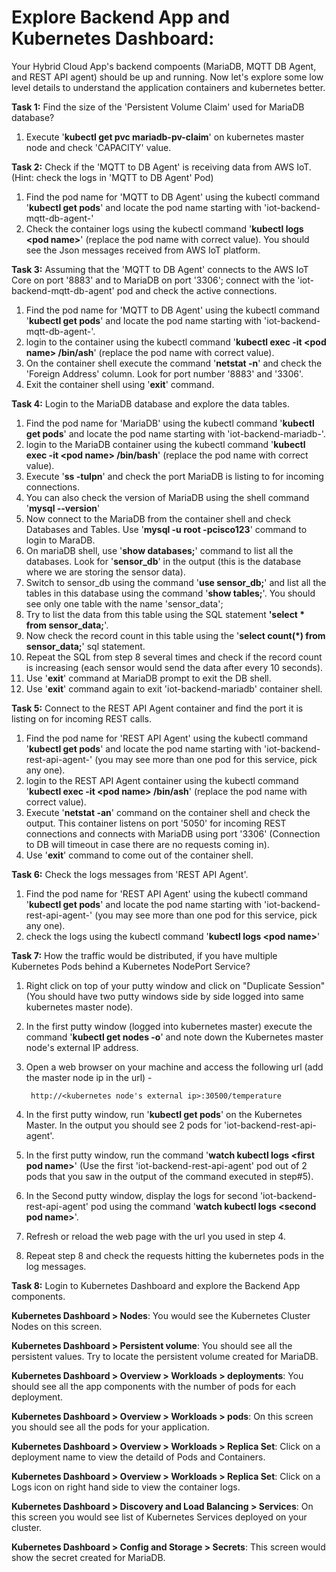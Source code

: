 # Explore Backend App and Kubernetes Dashboard:

Your Hybrid Cloud App's backend compoents (MariaDB, MQTT DB Agent, and REST API agent) should be up and running. Now let's explore some low level details to understand the application containers and kubernetes better.

**Task 1:** Find the size of the 'Persistent Volume Claim' used for MariaDB database?

1. Execute '**kubectl get pvc mariadb-pv-claim**' on kubernetes master node and check 'CAPACITY' value.

**Task 2:** Check if the 'MQTT to DB Agent' is receiving data from AWS IoT. (Hint: check the logs in 'MQTT to DB Agent' Pod)

1. Find the pod name for 'MQTT to DB Agent' using the kubectl command '**kubectl get pods**' and locate the pod name starting with 'iot-backend-mqtt-db-agent-'
1. Check the container logs using the kubectl command '**kubectl logs \<pod name\>**' (replace the pod name with correct value). You should see the Json messages received from AWS IoT platform.


**Task 3:** Assuming that the 'MQTT to DB Agent' connects to the AWS IoT Core on port '8883' and to MariaDB on port '3306'; connect with the 'iot-backend-mqtt-db-agent' pod and check the active connections.

1. Find the pod name for 'MQTT to DB Agent' using the kubectl command '**kubectl get pods**' and locate the pod name starting with 'iot-backend-mqtt-db-agent-'.
2. login to the container using the kubectl command '**kubectl exec -it \<pod name\> /bin/ash**' (replace the pod name with correct value).
3. On the container shell execute the command '**netstat -n**' and check the 'Foreign Address' column. Look for port number '8883' and '3306'.
4. Exit the container shell using '**exit**' command.

**Task 4:** Login to the MariaDB database and explore the data tables. 

1. Find the pod name for 'MariaDB' using the kubectl command '**kubectl get pods**' and locate the pod name starting with 'iot-backend-mariadb-'.
2. login to the MariaDB container using the kubectl command '**kubectl exec -it \<pod name\> /bin/bash**' (replace the pod name with correct value).
3. Execute '**ss -tulpn**' and check the port MariaDB is listing to for incoming connections.
4. You can also check the version of MariaDB using the shell command '**mysql --version**'
4. Now connect to the MariaDB from the container shell and check Databases and Tables. Use '**mysql -u root -pcisco123**' command to login to MaraDB.
5. On mariaDB shell, use '**show databases;**' command to list all the databases. Look for '**sensor\_db**' in the output (this is the database where we are storing the sensor data).
6. Switch to sensor_db using the command '**use sensor\_db;**' and list all the tables in this database using the command '**show tables;**'. You should see only one table with the name 'sensor\_data';
7. Try to list the data from this table using the SQL statement **'select * from sensor\_data;**'.
8. Now check the record count in this table using the '**select count\(\*\) from sensor\_data;**' sql statement.
9. Repeat the SQL from step 8 several times and check if the record count is increasing (each sensor would send the data after every 10 seconds). 
10. Use '**exit**' command at MariaDB prompt to exit the DB shell.
11. Use '**exit**' command again to exit 'iot-backend-mariadb' container shell.


**Task 5:** Connect to the REST API Agent container and find the port it is listing on for incoming REST calls.

1. Find the pod name for 'REST API Agent' using the kubectl command '**kubectl get pods**' and locate the pod name starting with 'iot-backend-rest-api-agent-' (you may see more than one pod for this service, pick any one).
2. login to the REST API Agent container using the kubectl command '**kubectl exec -it \<pod name\> /bin/ash**' (replace the pod name with correct value).
3. Execute '**netstat -an**' command on the container shell and check the output. This container listens on port '5050' for incoming REST connections and connects with MariaDB using port '3306' (Connection to DB will timeout in case there are no requests coming in).
4. Use '**exit**' command to come out of the container shell.


**Task 6:** Check the logs messages from 'REST API Agent'.

1. Find the pod name for 'REST API Agent' using the kubectl command '**kubectl get pods**' and locate the pod name starting with 'iot-backend-rest-api-agent-' (you may see more than one pod for this service, pick any one).
2. check the logs using the kubectl command '**kubectl logs \<pod name\>**'


**Task 7:** How the traffic would be distributed, if you have multiple Kubernetes Pods behind a Kubernetes NodePort Service?

1. Right click on top of your putty window and click on "Duplicate Session" (You should have two putty windows side by side logged into same kubernetes master node).
2. In the first putty window (logged into kubernetes master) execute the command '**kubectl get nodes -o**' and note down the Kubernetes master node's external IP address.
4. Open a web browser on your machine and access the following url (add the master node ip in the url) -
		
		http://<kubernetes node's external ip>:30500/temperature

5. In the first putty window, run '**kubectl get pods**' on the Kubernetes Master. In the output you should see 2 pods for 'iot-backend-rest-api-agent'.
6. In the first putty window, run the command '**watch kubectl logs \<first pod name\>**' (Use the first 'iot-backend-rest-api-agent' pod out of 2 pods that you saw in the output of the command executed in step#5).
7. In the Second putty window, display the logs for second 'iot-backend-rest-api-agent' pod using the command '**watch kubectl logs \<second pod name\>**'.
8. Refresh or reload the web page	 with the url you used in step 4. 
9. Repeat step 8 and check the requests hitting the kubernetes pods in the log messages.


**Task 8:** Login to Kubernetes Dashboard and explore the Backend App components.

**Kubernetes Dashboard \> Nodes**: You would see the Kubernetes Cluster Nodes on this screen.

**Kubernetes Dashboard \> Persistent volume**: You should see all the persistent values. Try to locate the persistent volume created for MariaDB.

**Kubernetes Dashboard \> Overview \> Workloads \> deployments**: You should see all the app components with the number of pods for each deployment.

**Kubernetes Dashboard \> Overview \> Workloads \> pods**: On this screen you should see all the pods for your application.

**Kubernetes Dashboard \> Overview \> Workloads \> Replica Set**: Click on a deployment name to view the detaild of Pods and Containers. 

**Kubernetes Dashboard \> Overview \> Workloads \> Replica Set**: Click on a Logs icon on right hand side to view the container logs.

**Kubernetes Dashboard \> Discovery and Load Balancing \> Services**: On this screen you would see list of Kubernetes Services deployed on your cluster.

**Kubernetes Dashboard \> Config and Storage \> Secrets**: This screen would show the secret created for MariaDB.








